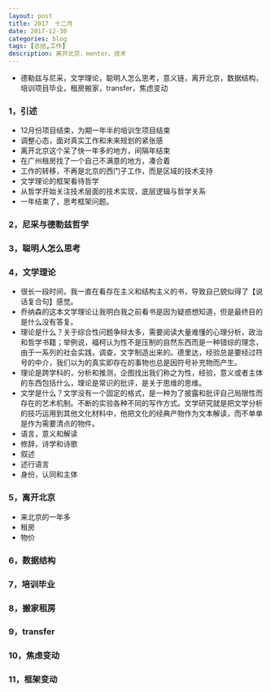 ```yaml
---
layout: post
title: 2017　十二月 
date: 2017-12-30
categories: blog
tags: [总结,工作]
description: 离开北京，mentor，技术
---
```


* 德勒兹与尼采，文学理论，聪明人怎么思考，意义链，离开北京，数据结构，培训项目毕业，租房搬家，transfer，焦虑变动

### 1，引述

* 12月份项目结束，为期一年半的培训生项目结束
* 调整心态，面对真实工作和未来规划的紧张感
* 离开北京这个呆了快一年多的地方，间隔年结束
* 在广州租房找了一个自己不满意的地方，凑合着
* 工作的转移，不再是北京的西门子工作，而是区域的技术支持
* 文学理论的框架看待哲学
* 从哲学开始关注技术层面的技术实现，底层逻辑与哲学关系
* 一年结束了，思考框架问题。


### 2，尼采与德勒兹哲学

### 3，聪明人怎么思考


### 4，文学理论

* 很长一段时间，我一直在看存在主义和结构主义的书，导致自己貌似得了【说话复合句】感觉。
* 乔纳森的这本文学理论让我明白我之前看书是因为疑惑想知道，但是最终目的是什么没有答复。
* 理论是什么？关于综合性问题争辩太多，需要阅读大量难懂的心理分析，政治和哲学书籍；举例说，福柯认为性不是压制的自然东西而是一种错综的理念，由于一系列的社会实践，调查，文字制造出来的。德里达，经验总是要经过符号的中介，我们以为的真实即存在的事物也总是因符号补充物而产生。
* 理论是跨学科的，分析和推测，企图找出我们称之为性，经验，意义或者主体的东西包括什么，理论是常识的批评，是关于思维的思维。
* 文学是什么？文学没有一个固定的格式，是一种为了披露和批评自己局限性而存在的艺术机制。不断的实验各种不同的写作方式。文学研究就是把文学分析的技巧运用到其他文化材料中，他把文化的经典产物作为文本解读，而不单单是作为需要清点的物件。
* 语言，意义和解读
* 修辞，诗学和诗歌
* 叙述
* 述行语言
* 身份，认同和主体

### 5，离开北京

* 来北京的一年多
* 租房
* 物价

### 6，数据结构

### 7，培训毕业

### 8，搬家租房

### 9，transfer

### 10，焦虑变动

### 11，框架变动


